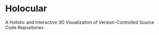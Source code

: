 # Holocular
A Holistic and Interactive 3D Visualization of Version-Controlled Source Code Repositories
